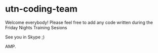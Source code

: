 # utn-coding-team
Welcome everybody!
Please feel free to add any code written during the Friday Nights Training Sesions

See you in Skype ;)

AMP.

